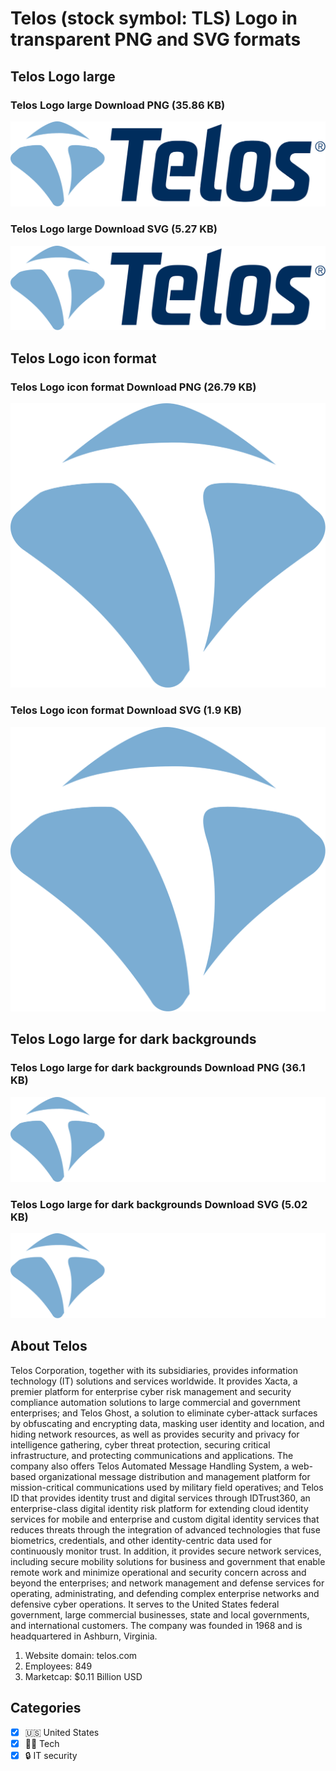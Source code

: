 # Telos (stock symbol: TLS) Logo in transparent PNG and SVG formats

## Telos Logo large

### Telos Logo large Download PNG (35.86 KB)

![Telos Logo large Download PNG (35.86 KB)](/img/orig/TLS_BIG-b5d8c73c.png)

### Telos Logo large Download SVG (5.27 KB)

![Telos Logo large Download SVG (5.27 KB)](/img/orig/TLS_BIG-a9fb27ba.svg)

## Telos Logo icon format

### Telos Logo icon format Download PNG (26.79 KB)

![Telos Logo icon format Download PNG (26.79 KB)](/img/orig/TLS-36625c69.png)

### Telos Logo icon format Download SVG (1.9 KB)

![Telos Logo icon format Download SVG (1.9 KB)](/img/orig/TLS-7b09ba65.svg)

## Telos Logo large for dark backgrounds

### Telos Logo large for dark backgrounds Download PNG (36.1 KB)

![Telos Logo large for dark backgrounds Download PNG (36.1 KB)](/img/orig/TLS_BIG.D-53481581.png)

### Telos Logo large for dark backgrounds Download SVG (5.02 KB)

![Telos Logo large for dark backgrounds Download SVG (5.02 KB)](/img/orig/TLS_BIG.D-24249622.svg)

## About Telos

Telos Corporation, together with its subsidiaries, provides information technology (IT) solutions and services worldwide. It provides Xacta, a premier platform for enterprise cyber risk management and security compliance automation solutions to large commercial and government enterprises; and Telos Ghost, a solution to eliminate cyber-attack surfaces by obfuscating and encrypting data, masking user identity and location, and hiding network resources, as well as provides security and privacy for intelligence gathering, cyber threat protection, securing critical infrastructure, and protecting communications and applications. The company also offers Telos Automated Message Handling System, a web-based organizational message distribution and management platform for mission-critical communications used by military field operatives; and Telos ID that provides identity trust and digital services through IDTrust360, an enterprise-class digital identity risk platform for extending cloud identity services for mobile and enterprise and custom digital identity services that reduces threats through the integration of advanced technologies that fuse biometrics, credentials, and other identity-centric data used for continuously monitor trust. In addition, it provides secure network services, including secure mobility solutions for business and government that enable remote work and minimize operational and security concern across and beyond the enterprises; and network management and defense services for operating, administrating, and defending complex enterprise networks and defensive cyber operations. It serves to the United States federal government, large commercial businesses, state and local governments, and international customers. The company was founded in 1968 and is headquartered in Ashburn, Virginia.

1. Website domain: telos.com
2. Employees: 849
3. Marketcap: $0.11 Billion USD


## Categories
- [x] 🇺🇸 United States
- [x] 👩‍💻 Tech
- [x] 🔒 IT security
